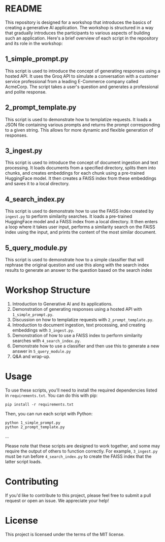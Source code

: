 # README

This repository is designed for a workshop that introduces the basics of creating a generative AI application. The workshop is structured in a way that gradually introduces the participants to various aspects of building such an application. Here's a brief overview of each script in the repository and its role in the workshop:

## 1_simple_prompt.py

This script is used to introduce the concept of generating responses using a hosted API. It uses the Groq API to simulate a conversation with a customer service professional from a leading E-Commerce company called AcmeCorp. The script takes a user's question and generates a professional and polite response.

## 2_prompt_template.py

This script is used to demonstrate how to templatize requests. It loads a JSON file containing various prompts and returns the prompt corresponding to a given string. This allows for more dynamic and flexible generation of responses.

## 3_ingest.py

This script is used to introduce the concept of document ingestion and text processing. It loads documents from a specified directory, splits them into chunks, and creates embeddings for each chunk using a pre-trained HuggingFace model. It then creates a FAISS index from these embeddings and saves it to a local directory.

## 4_search_index.py

This script is used to demonstrate how to use the FAISS index created by `ingest.py` to perform similarity searches. It loads a pre-trained HuggingFace model and a FAISS index from a local directory. It then enters a loop where it takes user input, performs a similarity search on the FAISS index using the input, and prints the content of the most similar document.

## 5_query_module.py

This script is used to demonstrate how to a simple classifier that will rephrase the original question and use this along with the search index results to generate an answer to the question based on the search index


# Workshop Structure

1. Introduction to Generative AI and its applications.
2. Demonstration of generating responses using a hosted API with `1_simple_prompt.py`.
3. Discussion on how to templatize requests with `2_prompt_template.py`.
4. Introduction to document ingestion, text processing, and creating embeddings with `3_ingest.py`.
5. Demonstration of how to use a FAISS index to perform similarity searches with `4_search_index.py`.
6. Demonstrate how to use a classifier and then use this to generate a new answer in `5_query_module.py`
7. Q&A and wrap-up.

# Usage



To use these scripts, you'll need to install the required dependencies listed in `requirements.txt`. You can do this with pip:

```
pip install -r requirements.txt
```

Then, you can run each script with Python:

```
python 1_simple_prompt.py
python 2_prompt_template.py
```
...

Please note that these scripts are designed to work together, and some may require the output of others to function correctly. For example, `3_ingest.py` must be run before `4_search_index.py` to create the FAISS index that the latter script loads.

# Contributing

If you'd like to contribute to this project, please feel free to submit a pull request or open an issue. We appreciate your help!

# License

This project is licensed under the terms of the MIT license.
